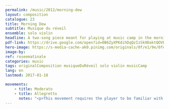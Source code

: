 ```yaml
---
permalink: /music/2012/morning-dew
layout: composition
catalogue: 23
title: Morning Dew
subtitle: Musique du réveil
ensemble: solo violin
headline: A two-song piece meant for playing at music camp in the morning as a wakeup call.
pdf-link: https://drive.google.com/open?id=0B6ZyXPKdihDqQzIzSk9DaktQOVE&authuser=0
hero-image: https://s-media-cache-ak0.pinimg.com/originals/0f/e1/9e/0fe19ee672067b2d7f9b98cc51b7650d.jpg
image-by: 
ref: roseematinale
categories: music
tags: originalComposition musiqueDuRéveil solo violin musicCamp
lang: en
lastmod: 2017-01-18

movements:
    - title: Moderato
    - title: Allegretto
      notes: "<p>This movement requires the player to be familiar with the left-hand pizzacato technique.</p>"
---
```

